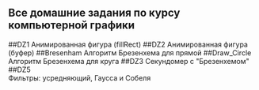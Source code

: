 ## Все домашние задания по курсу компьютерной графики

##DZ1
Анимированная фигура (fillRect)
##DZ2
Анимированная фигура (буфер)
##Bresenham
Алгоритм Брезенхема для прямой
##Draw_Circle
Алгоритм Брезенхема для круга
##DZ3
Секундомер с "Брезенхемом"
##DZ5   
Фильтры: усредняющий, Гаусса и Собеля
